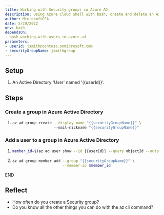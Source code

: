 ```yaml
---
title: Working with Security groups in Azure AD
description: Using Azure Cloud Shell with bash, create and delete an Azure Active Directory Security group
author: MicrosoftCSA
date: 5/20/2022
env: bash
dependsOn:
- bash-working-with-users-in-azure-ad
parameters:
- userId: jsmith@contoso.onmicrosoft.com
- securityGroupName: jsmithgroup
---
```


## Setup

1. An Active Directory 'User' named '{{userId}}'.

## Steps

### Create a group in Azure Active Directory

1. ```bash
   az ad group create --display-name "{{securityGroupName}}" \ 
                      --mail-nickname "{{securityGroupName}}"
   ```

### Add a user to a group in Azure Active Directory

1. ```bash
   member_id=$(az ad user show --id {{userId}} --query objectId --output tsv)
   ```

2. ```bash
   az ad group member add --group "{{securityGroupName}}" \
                          --member-id $member_id
   ```

END

## Reflect

- How often do you create a Security group?
- Do you know all the other things you can do with the az cli command?
